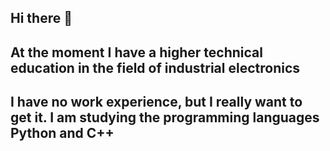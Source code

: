## Hi there 👋
## At the moment I have a higher technical education in the field of industrial electronics
## I have no work experience, but I really want to get it. I am studying the programming languages ​​Python and C++
<!--
**NeverbeToxin/NeverbeToxin** is a ✨ _special_ ✨ repository because its `README.md` (this file) appears on your GitHub profile.

Here are some ideas to get you started:

- 🔭 I’m currently working on ...
- 🌱 I’m currently learning ...
- 👯 I’m looking to collaborate on ...
- 🤔 I’m looking for help with ...
- 💬 Ask me about ...
- 📫 How to reach me: ...
- 😄 Pronouns: ...
- ⚡ Fun fact: ...
-->
